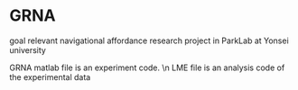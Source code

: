 # GRNA
goal relevant navigational affordance research project in ParkLab at Yonsei university

GRNA matlab file is an experiment code. \n
LME file is an analysis code of the experimental data
